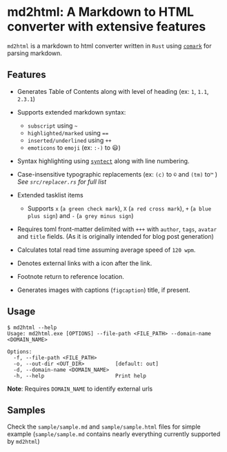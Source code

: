 # md2html: A Markdown to HTML converter with extensive features

`md2html` is a markdown to html converter written in `Rust` using [`comark`](https://github.com/kivikakk/comrak) for parsing markdown.

## Features
- Generates Table of Contents along with level of heading (ex: `1`, `1.1`, `2.3.1`)
- Supports extended markdown syntax:
  - `subscript` using `~`
  - `highlighted/marked` using `==`
  - `inserted/underlined` using `++`
  - `emoticons` to `emoji` (ex: `:-)` to 😃)

- Syntax highlighting using [`syntect`](https://github.com/trishume/syntect) along with line numbering.

- Case-insensitive typographic replacements (ex: `(c)` to `©` and `(tm)`  to`™` ) _See `src/replacer.rs` for full list_
- Extended tasklist items
  - Supports `x` (`a green check mark`), `X` (`a red cross mark`), `+` (`a blue plus sign`) and `-` (`a grey minus sign`)
- Requires toml front-matter delimited with `+++` with `author`, `tags`, `avatar` and `title` fields. (As it is originally intended for blog post generation)
- Calculates total read time assuming average speed of `120 wpm`.
- Denotes external links with a icon after the link.
- Footnote return to reference location.
- Generates images with captions (`figcaption`) title, if present.

## Usage
``` console
$ md2html --help
Usage: md2html.exe [OPTIONS] --file-path <FILE_PATH> --domain-name <DOMAIN_NAME>

Options:
  -f, --file-path <FILE_PATH>
  -o, --out-dir <OUT_DIR>          [default: out]
  -d, --domain-name <DOMAIN_NAME>
  -h, --help                       Print help
```
**Note**: Requires `DOMAIN_NAME` to identify external urls

## Samples

Check the `sample/sample.md` and `sample/sample.html` files for simple example (`sample/sample.md` contains nearly everything currently supported by `md2html`)